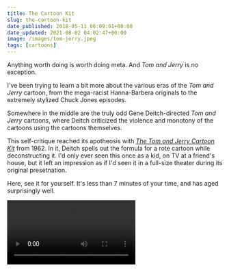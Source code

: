 ```yaml
---
title: The Cartoon Kit
slug: the-cartoon-kit
date_published: 2018-05-11 06:09:01+00:00
date_updated: 2021-08-02 04:02:47+00:00
image: /images/tom-jerry.jpeg
tags: [cartoons]
---
```

Anything worth doing is worth doing meta. And *Tom and Jerry* is no exception.

I've been trying to learn a bit more about the various eras of the *Tom and Jerry* cartoon, from the mega-racist Hanna-Barbera originals to the extremely stylized Chuck Jones episodes.

Somewhere in the middle are the truly odd Gene Deitch-directed *Tom and Jerry* cartoons, where Deitch criticized the violence and monotony of the cartoons using the cartoons themselves.

This self-critique reached its apotheosis with *[The Tom and Jerry Cartoon Kit](https://en.wikipedia.org/wiki/The_Tom_and_Jerry_Cartoon_Kit)* from 1962. In it, Deitch spells out the formula for a rote cartoon while deconstructing it. I'd only ever seen this once as a kid, on TV at a friend's house, but it left an impression as if I'd seen it in a full-size theater during its original presetnation.

Here, see it for yourself. It's less than 7 minutes of your time, and has aged surprisingly well.

<video controls>
  <source src="https://ww.supercartoons.net/video/Tom-And-Jerry-The-Tom-And-Jerry-Cartoon-Kit.mp4" type="video/mp4">
</video>
